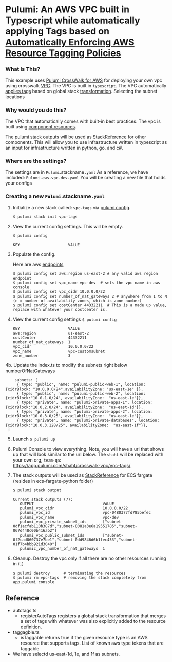 # Pulumi:  An AWS VPC built in Typescript while automatically applying Tags based on [Automatically Enforcing AWS Resource Tagging Policies](https://www.pulumi.com/blog/automatically-enforcing-aws-resource-tagging-policies/)

### What Is This?

This example uses [Pulumi CrossWalk for AWS](https://www.pulumi.com/docs/guides/crosswalk/aws/#pulumi-crosswalk-for-aws) for deploying your own vpc using crosswalk [VPC](https://www.pulumi.com/docs/guides/crosswalk/aws/vpc/).  The VPC is built in `typescript`.  The VPC automatically [applies tags](https://www.pulumi.com/blog/automatically-enforcing-aws-resource-tagging-policies/#automatically-applying-tags) based on global stack [transformation](https://www.pulumi.com/docs/intro/concepts/programming-model/#transformations). Selecting the subnet locations 

### Why would you do this?  
The VPC that automatically comes with built-in best practices.
The vpc is built using [component resources](https://www.pulumi.com/docs/intro/concepts/programming-model/#components).  

The [pulumi stack outputs](https://www.pulumi.com/docs/reference/cli/pulumi_stack_output/) will be used as [StackReference](https://www.pulumi.com/docs/intro/concepts/organizing-stacks-projects/#inter-stack-dependencies) for other components.  This will allow you to use infrastructure written in typescript as an input for infrastructure written in python, go, and c#. 

### Where are the settings? 
 The settings are in `Pulumi`.stackname`.yaml`
 As a reference, we have included: `Pulumi.aws-vpc-dev.yaml`
 You will be creating a new file that holds your configs

### Creating a new `Pulumi`.stackname`.yaml`

 1. Initialize a new stack called: `vpc-tags` via [pulumi config](https://www.pulumi.com/docs/reference/cli/pulumi_config_set/). 
      ```
      $ pulumi stack init vpc-tags
      ```

2. View the current config settings. This will be empty.
   ```
   $ pulumi config
   ```
   ```
   KEY                     VALUE
   ```
3. Populate the config.

   Here are aws [endpoints](https://docs.aws.amazon.com/general/latest/gr/rande.html)
   ```
   $ pulumi config set aws:region us-east-2 # any valid aws region endpoint
   $ pulumi config set vpc_name vpc-dev  # sets the vpc name in aws console
   $ pulumi config set vpc_cidr 10.0.0.0/22
   $ pulumi config set number_of_nat_gateways 2 # anywhere from 1 to N (n = number of availability zones, which is zone number)
   $ pulumi config set costCenter 44332211  # This is a made up value, replace with whatever your costcenter is.
   ```
   
4. View the current config settings
   ```$ pulumi config```
   ```
   KEY                     VALUE
   aws:region              us-east-2
   costCenter              44332211
   number_of_nat_gateways  1
   vpc_cidr                10.0.0.0/22
   vpc_name                vpc-customsubnet
   zone_number             3
   ```

4b. Update the index.ts to modify the subnets right below numberOfNatGateways
   ```
       subnets: [
        { type: "public", name: "pulumi-public-web-1", location: {cidrBlock: "10.0.0.0/24",availabilityZone: "us-east-1e" }},
        { type: "public", name: "pulumi-public-web-2", location: {cidrBlock:"10.0.1.0/24", availabilityZone:  "us-east-1e"}},
        { type: "private", name: "pulumi-private-apps-1", location: {cidrBlock:"10.0.2.0/24", availabilityZone:  "us-east-1d"}},
        { type: "private", name: "pulumi-private-apps-2", location: {cidrBlock:"10.0.3.0/25", availabilityZone:  "us-east-1e"}},
        { type: "private", name: "pulumi-private-databases", location: {cidrBlock:"10.0.3.128/25", availabilityZone:  "us-east-1f"}},   
    ]
   ```
5. Launch
 ```$ pulumi up```

6. Pulumi Console to view everything.  Note, you will have a url that shows up that will look similar to the url below.  The `shaht` will be replaced with your own org, `team-qa`:   
   https://app.pulumi.com/shaht/crosswalk-vpc/vpc-tags/

7. The stack outputs will be used as [StackReference](https://www.pulumi.com/docs/intro/concepts/organizing-stacks-projects/#inter-stack-dependencies) for ECS fargate (resides in ecs-fargate-python folder)

   ```$ pulumi stack output```

   ```
   Current stack outputs (7):
      OUTPUT                              VALUE
      pulumi_vpc_cidr                     10.0.0.0/22
      pulumi_vpc_id                       vpc-0480377fd785befec
      pulumi_vpc_name                     vpc-dev
      pulumi_vpc_private_subnet_ids       ["subnet-0df1acfab110b387d","subnet-0081a3e6a19551785","subnet-067d448c00b416ab2"]
      pulumi_vpc_public_subnet_ids        ["subnet-0f2cad860737e7be1","subnet-0dd9846d6b1fec453","subnet-01f7b4bbb921d3040"]
      pulumic_vpc_number_of_nat_gateways  1
      ```

7. Cleanup.  Destroy the vpc only if all there are no other resources running in it.)
   ```
   $ pulumi destroy      # terminating the resources
   $ pulumi rm vpc-tags  # removing the stack completely from app.pulumi console
   ```

## Reference

- autotags.ts 
   - registerAutoTags registers a global stack transformation that merges a set
 of tags with whatever was also explicitly added to the resource definition.
- taggagble.ts
   - isTaggable returns true if the given resource type is an AWS resource that supports tags. List of known aws type tokens that are taggable
- We have selectd us-east-1d, 1e, and 1f as subnets. 